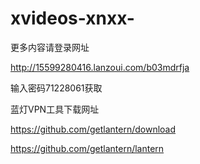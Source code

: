 # xvideos-xnxx-
更多内容请登录网址

http://15599280416.lanzoui.com/b03mdrfja

输入密码71228061获取

蓝灯VPN工具下载网址

https://github.com/getlantern/download

https://github.com/getlantern/lantern
